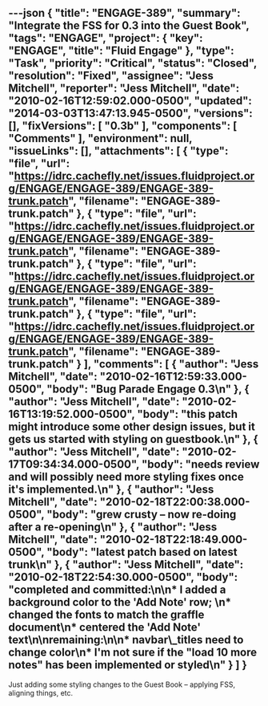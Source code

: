 ---json
{
  "title": "ENGAGE-389",
  "summary": "Integrate the FSS for 0.3 into the Guest Book",
  "tags": "ENGAGE",
  "project": {
    "key": "ENGAGE",
    "title": "Fluid Engage"
  },
  "type": "Task",
  "priority": "Critical",
  "status": "Closed",
  "resolution": "Fixed",
  "assignee": "Jess Mitchell",
  "reporter": "Jess Mitchell",
  "date": "2010-02-16T12:59:02.000-0500",
  "updated": "2014-03-03T13:47:13.945-0500",
  "versions": [],
  "fixVersions": [
    "0.3b"
  ],
  "components": [
    "Comments"
  ],
  "environment": null,
  "issueLinks": [],
  "attachments": [
    {
      "type": "file",
      "url": "https://idrc.cachefly.net/issues.fluidproject.org/ENGAGE/ENGAGE-389/ENGAGE-389-trunk.patch",
      "filename": "ENGAGE-389-trunk.patch"
    },
    {
      "type": "file",
      "url": "https://idrc.cachefly.net/issues.fluidproject.org/ENGAGE/ENGAGE-389/ENGAGE-389-trunk.patch",
      "filename": "ENGAGE-389-trunk.patch"
    },
    {
      "type": "file",
      "url": "https://idrc.cachefly.net/issues.fluidproject.org/ENGAGE/ENGAGE-389/ENGAGE-389-trunk.patch",
      "filename": "ENGAGE-389-trunk.patch"
    },
    {
      "type": "file",
      "url": "https://idrc.cachefly.net/issues.fluidproject.org/ENGAGE/ENGAGE-389/ENGAGE-389-trunk.patch",
      "filename": "ENGAGE-389-trunk.patch"
    }
  ],
  "comments": [
    {
      "author": "Jess Mitchell",
      "date": "2010-02-16T12:59:33.000-0500",
      "body": "Bug Parade Engage 0.3\n"
    },
    {
      "author": "Jess Mitchell",
      "date": "2010-02-16T13:19:52.000-0500",
      "body": "this patch might introduce some other design issues, but it gets us started with styling on guestbook.\n"
    },
    {
      "author": "Jess Mitchell",
      "date": "2010-02-17T09:34:34.000-0500",
      "body": "needs review and will possibly need more styling fixes once it's implemented.\n"
    },
    {
      "author": "Jess Mitchell",
      "date": "2010-02-18T22:00:38.000-0500",
      "body": "grew crusty – now re-doing after a re-opening\n"
    },
    {
      "author": "Jess Mitchell",
      "date": "2010-02-18T22:18:49.000-0500",
      "body": "latest patch based on latest trunk\n"
    },
    {
      "author": "Jess Mitchell",
      "date": "2010-02-18T22:54:30.000-0500",
      "body": "completed and committed:\n\n* I added a background color to the 'Add Note' row;&#x20;\n* changed the fonts to match the graffle document\n* centered the 'Add Note' text\n\nremaining:\n\n* navbar\\_titles need to change color\n* I'm not sure if the \"load 10 more notes\" has been implemented or styled\n"
    }
  ]
}
---
Just adding some styling changes to the Guest Book – applying FSS, aligning things, etc.

        